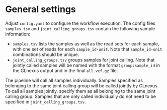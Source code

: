 # General settings

Adjust `config.yaml` to configure the workflow execution. The config files `samples.tsv` and `joint_calling_groups.tsv` contain the following sample information:

- `samples.tsv` lists the samples as well as the read sets for each sample, with one set of reads for each `sample_id-unit`. Note that `sample_id-unit` combinations should be unique.
- `joint_calling_groups.tsv` groups samples for joint calling. Note that jointly called samples will be named with the format `group:sample_id` in the GLnexus output and in the final `all.vcf.gz` file.

The pipeline will call all samples individually. Samples specified as belonging to the same joint calling group will be called jointly by GLnexus. To call all samples jointly, specify them as all belonging to the same joint calling group. Samples that are only called individually do not need to be specified in `joint_calling_groups.tsv`.
